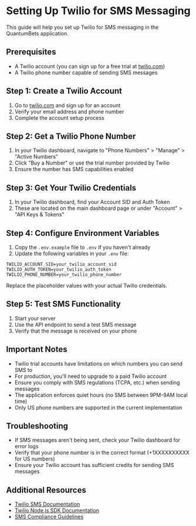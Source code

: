 # Setting Up Twilio for SMS Messaging

This guide will help you set up Twilio for SMS messaging in the QuantumBets application.

## Prerequisites

- A Twilio account (you can sign up for a free trial at [twilio.com](https://www.twilio.com/))
- A Twilio phone number capable of sending SMS messages

## Step 1: Create a Twilio Account

1. Go to [twilio.com](https://www.twilio.com/) and sign up for an account
2. Verify your email address and phone number
3. Complete the account setup process

## Step 2: Get a Twilio Phone Number

1. In your Twilio dashboard, navigate to "Phone Numbers" > "Manage" > "Active Numbers"
2. Click "Buy a Number" or use the trial number provided by Twilio
3. Ensure the number has SMS capabilities enabled

## Step 3: Get Your Twilio Credentials

1. In your Twilio dashboard, find your Account SID and Auth Token
2. These are located on the main dashboard page or under "Account" > "API Keys & Tokens"

## Step 4: Configure Environment Variables

1. Copy the `.env.example` file to `.env` if you haven't already
2. Update the following variables in your `.env` file:

```
TWILIO_ACCOUNT_SID=your_twilio_account_sid
TWILIO_AUTH_TOKEN=your_twilio_auth_token
TWILIO_PHONE_NUMBER=your_twilio_phone_number
```

Replace the placeholder values with your actual Twilio credentials.

## Step 5: Test SMS Functionality

1. Start your server
2. Use the API endpoint to send a test SMS message
3. Verify that the message is received on your phone

## Important Notes

- Twilio trial accounts have limitations on which numbers you can send SMS to
- For production, you'll need to upgrade to a paid Twilio account
- Ensure you comply with SMS regulations (TCPA, etc.) when sending messages
- The application enforces quiet hours (no SMS between 9PM-9AM local time)
- Only US phone numbers are supported in the current implementation

## Troubleshooting

- If SMS messages aren't being sent, check your Twilio dashboard for error logs
- Verify that your phone number is in the correct format (+1XXXXXXXXXX for US numbers)
- Ensure your Twilio account has sufficient credits for sending SMS messages

## Additional Resources

- [Twilio SMS Documentation](https://www.twilio.com/docs/sms)
- [Twilio Node.js SDK Documentation](https://www.twilio.com/docs/libraries/node)
- [SMS Compliance Guidelines](https://www.twilio.com/docs/sms/industry-regulations) 